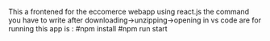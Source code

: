 This a frontened for the eccomerce webapp using react.js the command you have to write after downloading->unzipping->opening in vs code are for running this app is :
#npm install
#npm run start
